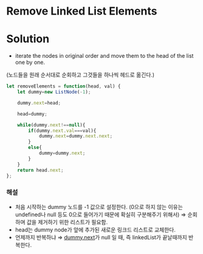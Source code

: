 # Remove Linked List Elements

# Solution

- iterate the nodes in original order and move them to the head of the list one by one.

(노드들을 원래 순서대로 순회하고 그것들을 하나씩 헤드로 옮긴다.)

```jsx
let removeElements = function(head, val) {
    let dummy=new ListNode(-1);

    dummy.next=head;

    head=dummy;

    while(dummy.next!==null){
        if(dummy.next.val===val){
            dummy.next=dummy.next.next;
        }
        else{
            dummy=dummy.next;
        }
    }
    return head.next;  
};
```

### 해설

- 처음 시작하는 dummy 노드를 -1 값으로 설정한다. (0으로 하지 않는 이유는 undefined나 null 등도 0으로 들어가기 때문에 확실히 구분해주기 위해서)  ⇒ 순회하며 값을 제거하기 위한 리스트가 필요함.
- head는 dummy node가 앞에 추가된 새로운 링크드 리스트로 교체한다.
- 언제까지 반복하냐 ⇒ [dummy.next](http://dummy.next)가 null 일 때, 즉 linkedList가 끝날때까지 반복한다.
